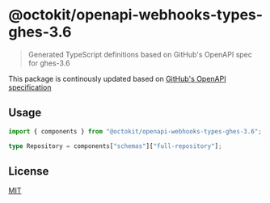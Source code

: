 # @octokit/openapi-webhooks-types-ghes-3.6

> Generated TypeScript definitions based on GitHub's OpenAPI spec for ghes-3.6

This package is continously updated based on [GitHub's OpenAPI specification](https://github.com/github/rest-api-description/)

## Usage

```ts
import { components } from "@octokit/openapi-webhooks-types-ghes-3.6";

type Repository = components["schemas"]["full-repository"];
```

## License

[MIT](LICENSE)
